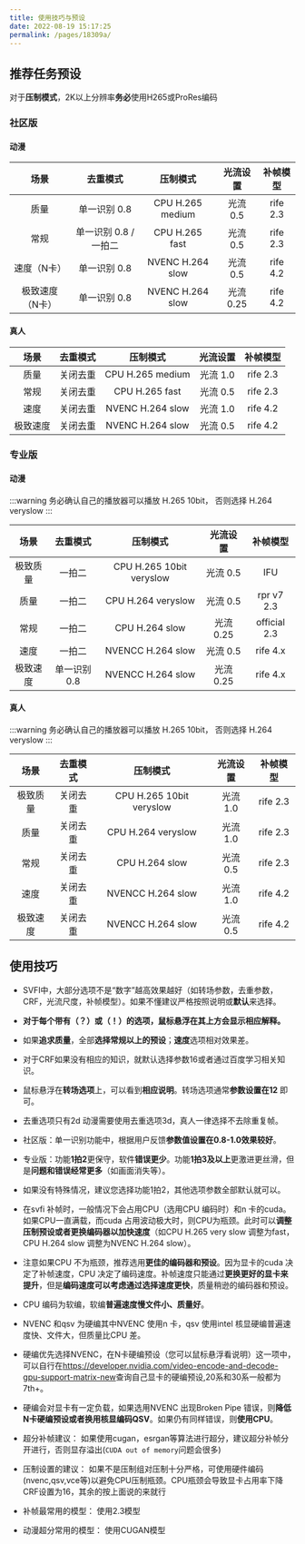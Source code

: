 ```yaml
---
title: 使用技巧与预设
date: 2022-08-19 15:17:25
permalink: /pages/18309a/
---
```




## 推荐任务预设

对于**压制模式**，2K以上分辨率**务必**使用H265或ProRes编码

### 社区版

#### 动漫

| 场景           | 去重模式              | 压制模式          | 光流设置  | 补帧模型 |
| :---: | :---: | :---: | :---: | :---: |
| 质量           | 单一识别 0.8          | CPU H.265 medium  | 光流 0.5  | rife 2.3 |
| 常规           | 单一识别 0.8 / 一拍二 | CPU H.265  fast   | 光流 0.5  | rife 2.3 |
| 速度（N卡）    | 单一识别 0.8          | NVENC  H.264 slow | 光流 0.5  | rife 4.2 |
| 极致速度（N卡）| 单一识别 0.8          | NVENC  H.264 slow | 光流 0.25 | rife 4.2 |

#### 真人

| 场景    | 去重模式 | 压制模式         | 光流设置 | 补帧模型 |
| :---: | :---: | :---: | :---: | :---: |
| 质量    | 关闭去重 | CPU H.265 medium | 光流 1.0 | rife 2.3 |
| 常规    | 关闭去重 | CPU H.265 fast   | 光流 0.5 | rife 2.3 |
| 速度    | 关闭去重 | NVENC H.264 slow | 光流 1.0 | rife 4.2 |
| 极致速度| 关闭去重 | NVENC H.264 slow | 光流 0.5 | rife 4.2 |

### 专业版

#### 动漫

:::warning
务必确认自己的播放器可以播放 H.265 10bit，
否则选择 H.264 veryslow
:::

| 场景     | 去重模式     | 压制模式                  | 光流设置  | 补帧模型           |
| :---: | :---: | :---: | :---: | :---: |
| 极致质量 | 一拍二       | CPU  H.265 10bit veryslow | 光流  0.5 | IFU|
| 质量     | 一拍二       | CPU H.264 veryslow        | 光流 0.5  | rpr v7 2.3   |
| 常规     | 一拍二       | CPU H.264 slow            | 光流 0.25 | official 2.3 |
| 速度     | 一拍二       | NVENCC H.264 slow          | 光流 0.5  | rife 4.x|
| 极致速度 | 单一识别 0.8 | NVENCC H.264 slow          | 光流 0.25 | rife 4.x|

#### 真人

:::warning
务必确认自己的播放器可以播放 H.265 10bit，
否则选择 H.264 veryslow
:::

| 场景      | 去重模式 | 压制模式                 | 光流设置 | 补帧模型 |
| :---:  | :---: | :---: | :---: | :---: |
| 极致质量  | 关闭去重 | CPU H.265 10bit veryslow | 光流 1.0 | rife 2.3 |
| 质量      | 关闭去重 | CPU H.264 veryslow       | 光流 1.0 | rife 2.3 |
| 常规      | 关闭去重 | CPU H.264 slow           | 光流 0.5 | rife 2.3 |
| 速度      | 关闭去重 | NVENCC H.264 slow         | 光流 1.0 | rife 4.2 |
| 极致速度  | 关闭去重 | NVENCC H.264 slow         | 光流 0.5 | rife 4.2 |

## 使用技巧

- SVFI中，大部分选项不是“数字”越高效果越好（如转场参数，去重参数，CRF，光流尺度，补帧模型）。如果不懂建议严格按照说明或**默认**来选择。
- **对于每个带有（？）或（！）的选项，鼠标悬浮在其上方会显示相应解释。**
- 如果**追求质量**，全部**选择常规以上的预设**；**速度**选项相对效果差。
- 对于CRF如果没有相应的知识，就默认选择参数16或者通过百度学习相关知识。
- 鼠标悬浮在**转场选项**上，可以看到**相应说明**。转场选项通常**参数设置在12** 即可。
- 去重选项只有2d 动漫需要使用去重选项3d，真人一律选择不去除重复帧。
- 社区版：单一识别功能中，根据用户反馈**参数值设置在0.8-1.0效果较好**。
- 专业版：功能**1拍2**更保守，软件**错误更少**。功能**1拍3及以上**更激进更丝滑，但是**问题和错误经常更多**（如画面消失等）。
- 如果没有特殊情况，建议您选择功能1拍2，其他选项参数全部默认就可以。
- 在svfi 补帧时，一般情况下会占用CPU（选用CPU 编码时）和n 卡的cuda。如果CPU一直满载，而cuda 占用波动极大时，则CPU为瓶颈。此时可以**调整压制预设或者更换编码器以加快速度**（如CPU H.265 very slow 调整为fast，CPU H.264 slow 调整为NVENC H.264 slow）。
- 注意如果CPU 不为瓶颈，推荐选用**更佳的编码器和预设**。因为显卡的cuda 决定了补帧速度，CPU 决定了编码速度。补帧速度只能通过**更换更好的显卡来提升**，但是**编码速度可以考虑通过选择速度更快**，质量稍逊的编码器和预设。
- CPU 编码为软编，软编**普遍速度慢文件小、质量好**。
- NVENC 和qsv 为硬编其中NVENC 使用n 卡，qsv 使用intel 核显硬编普遍速度快、文件大，但质量比CPU 差。
- 硬编优先选择NVENC，在N卡硬编预设（您可以鼠标悬浮看说明）这一项中，可以自行在<https://developer.nvidia.com/video-encode-and-decode-gpu-support-matrix-new>查询自己显卡的硬编预设,20系和30系一般都为7th+。
- 硬编会对显卡有一定负载，如果选用NVENC 出现Broken Pipe 错误，则**降低N卡硬编预设或者换用核显编码QSV**。如果仍有同样错误，则**使用CPU**。

- 超分补帧建议：
如果使用cugan，esrgan等算法进行超分，建议超分补帧分开进行，否则显存溢出(`CUDA out of memory`问题会很多)
- 压制设置的建议：
如果不是压制组对压制十分严格，可使用硬件编码(nvenc,qsv,vce等)以避免CPU压制瓶颈。CPU瓶颈会导致显卡占用率下降
CRF设置为16，其余的按上面说的来就行
- 补帧最常用的模型：
使用2.3模型
- 动漫超分常用的模型：
使用CUGAN模型
